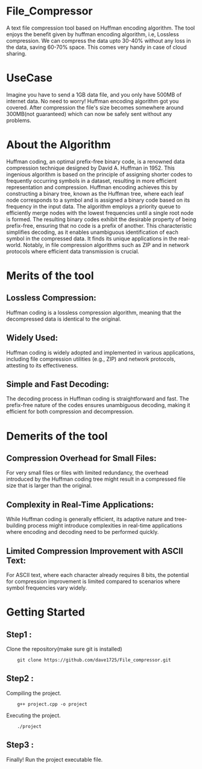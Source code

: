 # File_Compressor
A text file compression tool based on Huffman encoding algorithm. The tool enjoys the benefit given by huffman encoding algorithm, i.e, Lossless compression.
We can compress the data upto 30-40% without any loss in the data, saving 60-70% space. This comes very handy in case of cloud sharing. 
# UseCase
Imagine you have to send a 1GB data file, and you only have 500MB of internet data. No need to worry! Huffman encoding algorithm got you covered. After compression the file's size becomes somewhere around 300MB(not guaranteed) which can now be safely sent without any problems.
# About the Algorithm
Huffman coding, an optimal prefix-free binary code, is a renowned data compression technique designed by David A. Huffman in 1952. This ingenious algorithm is based on the principle of assigning shorter codes to frequently occurring symbols in a dataset, resulting in more efficient representation and compression. Huffman encoding achieves this by constructing a binary tree, known as the Huffman tree, where each leaf node corresponds to a symbol and is assigned a binary code based on its frequency in the input data. The algorithm employs a priority queue to efficiently merge nodes with the lowest frequencies until a single root node is formed. The resulting binary codes exhibit the desirable property of being prefix-free, ensuring that no code is a prefix of another. This characteristic simplifies decoding, as it enables unambiguous identification of each symbol in the compressed data.
It finds its unique applications in the real-world. Notably, in file compression algorithms such as ZIP and in network protocols where efficient data transmission is crucial.
# Merits of the tool
## Lossless Compression:
Huffman coding is a lossless compression algorithm, meaning that the decompressed data is identical to the original.
## Widely Used:
Huffman coding is widely adopted and implemented in various applications, including file compression utilities (e.g., ZIP) and network protocols, attesting to its effectiveness.
## Simple and Fast Decoding:
The decoding process in Huffman coding is straightforward and fast. The prefix-free nature of the codes ensures unambiguous decoding, making it efficient for both compression and decompression.
# Demerits of the tool
## Compression Overhead for Small Files:
For very small files or files with limited redundancy, the overhead introduced by the Huffman coding tree might result in a compressed file size that is larger than the original.
## Complexity in Real-Time Applications:
While Huffman coding is generally efficient, its adaptive nature and tree-building process might introduce complexities in real-time applications where encoding and decoding need to be performed quickly.
## Limited Compression Improvement with ASCII Text:
For ASCII text, where each character already requires 8 bits, the potential for compression improvement is limited compared to scenarios where symbol frequencies vary widely.

# Getting Started
## Step1 : 
Clone the repository(make sure git is installed)

        git clone https://github.com/dave1725/File_compressor.git

## Step2 : 
Compiling the project.

        g++ project.cpp -o project

Executing the project.

        ./project
        
## Step3 : 
Finally! Run the project executable file.



